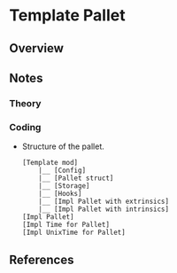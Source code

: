 # Template Pallet

## Overview

## Notes

### Theory

### Coding

- Structure of the pallet.

  ```
  [Template mod]
      |__ [Config]
      |__ [Pallet struct]
      |__ [Storage]
      |__ [Hooks]
      |__ [Impl Pallet with extrinsics]
      |__ [Impl Pallet with intrinsics]
  [Impl Pallet]
  [Impl Time for Pallet]
  [Impl UnixTime for Pallet]
  ```

## References
